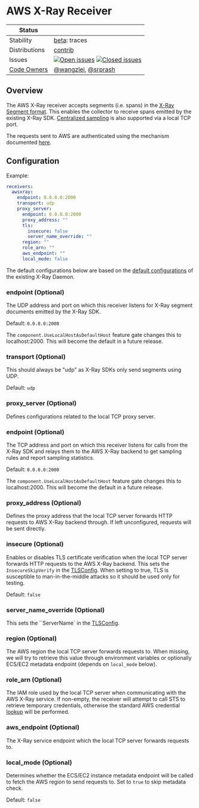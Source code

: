 # AWS X-Ray Receiver

<!-- status autogenerated section -->
| Status        |           |
| ------------- |-----------|
| Stability     | [beta]: traces   |
| Distributions | [contrib] |
| Issues        | [![Open issues](https://img.shields.io/github/issues-search/open-telemetry/opentelemetry-collector-contrib?query=is%3Aissue%20is%3Aopen%20label%3Areceiver%2Fawsxray%20&label=open&color=orange&logo=opentelemetry)](https://github.com/open-telemetry/opentelemetry-collector-contrib/issues?q=is%3Aopen+is%3Aissue+label%3Areceiver%2Fawsxray) [![Closed issues](https://img.shields.io/github/issues-search/open-telemetry/opentelemetry-collector-contrib?query=is%3Aissue%20is%3Aclosed%20label%3Areceiver%2Fawsxray%20&label=closed&color=blue&logo=opentelemetry)](https://github.com/open-telemetry/opentelemetry-collector-contrib/issues?q=is%3Aclosed+is%3Aissue+label%3Areceiver%2Fawsxray) |
| [Code Owners](https://github.com/open-telemetry/opentelemetry-collector-contrib/blob/main/CONTRIBUTING.md#becoming-a-code-owner)    | [@wangzlei](https://www.github.com/wangzlei), [@srprash](https://www.github.com/srprash) |

[beta]: https://github.com/open-telemetry/opentelemetry-collector#beta
[contrib]: https://github.com/open-telemetry/opentelemetry-collector-releases/tree/main/distributions/otelcol-contrib
<!-- end autogenerated section -->
## Overview
The AWS X-Ray receiver accepts segments (i.e. spans) in the [X-Ray Segment format](https://docs.aws.amazon.com/xray/latest/devguide/xray-api-segmentdocuments.html).
This enables the collector to receive spans emitted by the existing X-Ray SDK. [Centralized sampling](https://github.com/aws/aws-xray-daemon/blob/master/CHANGELOG.md#300-2018-08-28) is also supported via a local TCP port.

The requests sent to AWS are authenticated using the mechanism documented [here](https://docs.aws.amazon.com/sdk-for-go/v1/developer-guide/configuring-sdk.html#specifying-credentials).

## Configuration

Example:

```yaml
receivers:
  awsxray:
    endpoint: 0.0.0.0:2000
    transport: udp
    proxy_server:
      endpoint: 0.0.0.0:2000
      proxy_address: ""
      tls:
        insecure: false
        server_name_override: ""
      region: ""
      role_arn: ""
      aws_endpoint: ""
      local_mode: false
```

The default configurations below are based on the [default configurations](https://github.com/aws/aws-xray-daemon/blob/master/pkg/cfg/cfg.go#L99) of the existing X-Ray Daemon.

### endpoint (Optional)
The UDP address and port on which this receiver listens for X-Ray segment documents emitted by the X-Ray SDK.

Default: `0.0.0.0:2000`

The `component.UseLocalHostAsDefaultHost` feature gate changes this to localhost:2000. This will become the default in a future release.

### transport (Optional)
This should always be "udp" as X-Ray SDKs only send segments using UDP.

Default: `udp`

### proxy_server (Optional)
Defines configurations related to the local TCP proxy server.

### endpoint (Optional)
The TCP address and port on which this receiver listens for calls from the X-Ray SDK and relays them to the AWS X-Ray backend to get sampling rules and report sampling statistics.

Default: `0.0.0.0:2000`

The `component.UseLocalHostAsDefaultHost` feature gate changes this to localhost:2000. This will become the default in a future release.

### proxy_address (Optional)
Defines the proxy address that the local TCP server forwards HTTP requests to AWS X-Ray backend through. If left unconfigured, requests will be sent directly.

### insecure (Optional)
Enables or disables TLS certificate verification when the local TCP server forwards HTTP requests to the AWS X-Ray backend. This sets the `InsecureSkipVerify` in the [TLSConfig](https://godoc.org/crypto/tls#Config). When setting to true, TLS is susceptible to man-in-the-middle attacks so it should be used only for testing.

Default: `false`

### server_name_override (Optional)
This sets the ``ServerName` in the [TLSConfig](https://godoc.org/crypto/tls#Config).

### region (Optional)
The AWS region the local TCP server forwards requests to. When missing, we will try to retrieve this value through environment variables or optionally ECS/EC2 metadata endpoint (depends on `local_mode` below).

### role_arn (Optional)
The IAM role used by the local TCP server when communicating with the AWS X-Ray service. If non-empty, the receiver will attempt to call STS to retrieve temporary credentials, otherwise the standard AWS credential [lookup](https://docs.aws.amazon.com/sdk-for-go/v1/developer-guide/configuring-sdk.html#specifying-credentials) will be performed.

### aws_endpoint (Optional)
The X-Ray service endpoint which the local TCP server forwards requests to.

### local_mode (Optional)
Determines whether the ECS/EC2 instance metadata endpoint will be called to fetch the AWS region to send requests to. Set to `true` to skip metadata check.

Default: `false`
